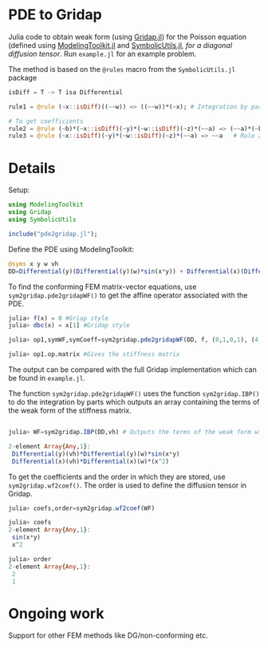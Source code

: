 PDE to Gridap
======

Julia code to obtain weak form (using [Gridap.jl](https://github.com/gridap)) for the Poisson equation (defined using [ModelingToolkit.jl](https://github.com/SciML/ModelingToolkit.jl) and [SymbolicUtils.jl](https://github.com/JuliaSymbolics/SymbolicUtils.jl), *for a diagonal diffusion tensor*. Run `example.jl` for an example problem.

The method is based on the `@rules` macro from the `SymbolicUtils.jl` package


```Julia
isDiff = T -> T isa Differential

rule1 = @rule (~x::isDiff)((~~w)) => ((~~w))*(~x); # Integration by parts @rule

# To get coefficients
rule2 = @rule (~b)*(~x::isDiff)(~y)*(~w::isDiff)(~z)*(~~a) => (~~a)*(~b) # Rule 1
rule3 = @rule (~x::isDiff)(~y)*(~w::isDiff)(~z)*(~~a) => ~~a   # Rule 2
```

# Details
Setup:

``` julia
using ModelingToolkit
using Gridap
using SymbolicUtils

include("pde2gridap.jl");
```

Define the PDE using ModelingToolkit:

``` julia
@syms x y w vh
DD=Differential(y)(Differential(y)(w)*sin(x*y)) + Differential(x)(Differential(x)(w)*(x^2))
```

To find the conforming FEM matrix-vector equations, use `sym2gridap.pde2gridapWF()` to get the affine operator associated with the PDE.

``` julia
julia> f(x) = 0 #Griap style
julia> dbc(x) = x[1] #Gridap style

julia> op1,symWF,symCoeff=sym2gridap.pde2gridapWF(DD, f, (0,1,0,1), (4,4), dbc);

julia> op1.op.matrix #Gives the stiffness matrix

```
The output can be compared with the full Gridap implementation which can be found in `example.jl`.


 The function `sym2gridap.pde2gridapWF()` uses the function `sym2gridap.IBP()` to do the integration by parts which outputs an array containing the terms of the weak form of the stiffness matrix.
``` julia

julia> WF=sym2gridap.IBP(DD,vh) # Outputs the terms of the weak form with vh as the test function

2-element Array{Any,1}:
 Differential(y)(vh)*Differential(y)(w)*sin(x*y)
 Differential(x)(vh)*Differential(x)(w)*(x^2)
```

To get the coefficients and the order in which they are stored, use `sym2gridap.wf2coef()`. The order is used to define the diffusion tensor in Gridap.

``` julia
julia> coefs,order=sym2gridap.wf2coef(WF)

julia> coefs
2-element Array{Any,1}:
 sin(x*y)
 x^2

julia> order
2-element Array{Any,1}:
 2
 1

```

# Ongoing work

Support for other FEM methods like DG/non-conforming etc.
